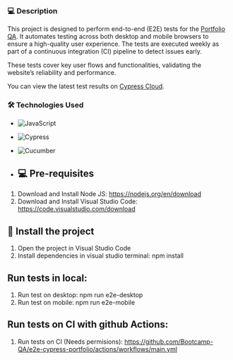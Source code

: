 ### 💻 Description
This project is designed to perform end-to-end (E2E) tests for the [Portfolio QA](https://bootcamp-qa.github.io/portfolioqa/). It automates testing across both desktop and mobile browsers to ensure a high-quality user experience. The tests are executed weekly as part of a continuous integration (CI) pipeline to detect issues early.

These tests cover key user flows and functionalities, validating the website’s reliability and performance. 

You can view the latest test results on [Cypress Cloud](https://cloud.cypress.io/projects/89fsa7/runs).


### 🛠️ Technologies Used
- ![JavaScript](https://img.shields.io/badge/JavaScript-F7DF1E?style=for-the-badge&logo=javascript&logoColor=black)
- ![Cypress](https://img.shields.io/badge/Cypress-17202C?style=for-the-badge&logo=cypress&logoColor=white)
- ![Cucumber](https://img.shields.io/badge/Cucumber-23D96C?style=for-the-badge&logo=cucumber&logoColor=white)

- ## 💻 Pre-requisites

1. Download and Install Node JS: https://nodejs.org/en/download
2. Download and Install Visual Studio Code: https://code.visualstudio.com/download

## 🚀 Install the project
1. Open the project in Visual Studio Code
2. Install dependencies in visual studio terminal: npm install


## Run tests in local:
1. Run test on desktop: npm run e2e-desktop
2. Run test on mobile: npm run e2e-mobile


##  Run tests on CI with github Actions:
1. Run tests on CI (Needs permisions): https://github.com/Bootcamp-QA/e2e-cypress-portfolio/actions/workflows/main.yml

